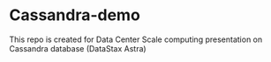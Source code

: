 # Cassandra-demo
This repo is created for Data Center Scale computing presentation on Cassandra database (DataStax Astra)
